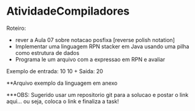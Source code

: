 # AtividadeCompiladores

Roteiro:
- rever a Aula 07 sobre notacao posfixa [reverse polish notation]
- Implementar uma linguagem RPN stacker em Java usando uma pilha como estrutura de dados
- Programa le um arquivo com a expressao em RPN e avaliar

Exemplo de entrada:
10
10
+
Saida: 20

**Arquivo exemplo da linguagem em anexo

***OBS: Sugerido usar um repositorio git para a solucao e postar o link aqui... ou seja, coloca o link e finaliza a task!
